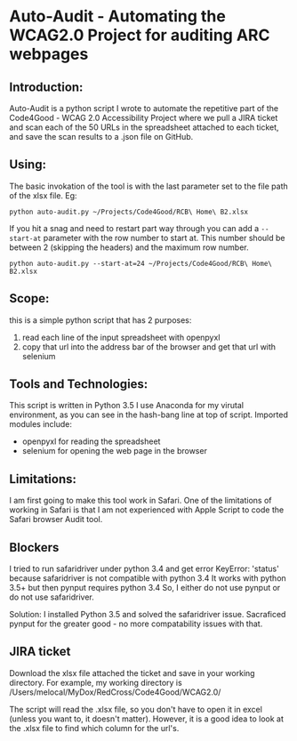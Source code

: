 # Auto-Audit - Automating the WCAG2.0 Project for auditing ARC webpages

## Introduction:

Auto-Audit is a python script I wrote to automate the repetitive part of the Code4Good - WCAG 2.0 Accessibility Project where we pull a JIRA ticket and scan each of the 50 URLs in the spreadsheet attached to each ticket, and save the scan results to a .json file on GitHub.

## Using:

The basic invokation of the tool is with the last parameter set to the file path of the xlsx file. Eg:

```
python auto-audit.py ~/Projects/Code4Good/RCB\ Home\ B2.xlsx
```

If you hit a snag and need to restart part way through you can add a `--start-at` parameter with the row number to start at. This number should be between 2 (skipping the headers) and the maximum row number.

```
python auto-audit.py --start-at=24 ~/Projects/Code4Good/RCB\ Home\ B2.xlsx
```

## Scope:

this is a simple python script that has 2 purposes:

1. read each line of the input spreadsheet with openpyxl
2. copy that url into the address bar of the browser and get that url with selenium

## Tools and Technologies:

This script is written in Python 3.5
I use Anaconda for my virutal environment, as you can see in the hash-bang line at top of script.
Imported modules include:

- openpyxl for reading the spreadsheet
- selenium for opening the web page in the browser

## Limitations:

I am first going to make this tool work in Safari. One of the limitations of working in Safari is that I am not experienced with Apple Script to code the Safari browser Audit tool.

## Blockers

I tried to run safaridriver under python 3.4 and get error KeyError: 'status' because safaridriver is not compatible with python 3.4
It works with python 3.5+ but then pynput requires python 3.4
So, I either do not use pynput or do not use safaridriver.

Solution: I installed Python 3.5 and solved the safaridriver issue.
Sacraficed pynput for the greater good - no more compatability issues with that.

## JIRA ticket

Download the xlsx file attached the ticket and save in your working directory. For example, my working directory is /Users/melocal/MyDox/RedCross/Code4Good/WCAG2.0/

The script will read the .xlsx file, so you don't have to open it in excel (unless you want to, it doesn't matter). However, it is a good idea to look at the .xlsx file to find which column for the url's.
